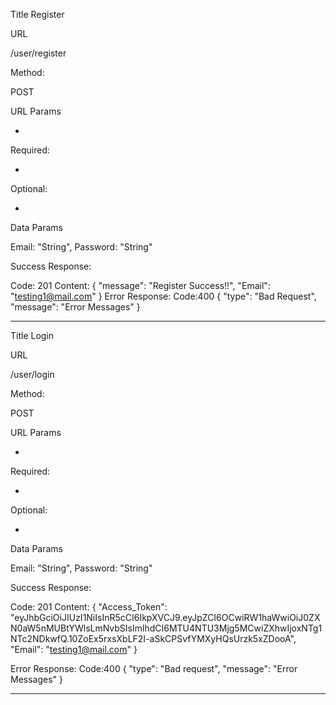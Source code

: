 Title
Register

URL

/user/register

Method:

POST

URL Params

-

Required:

-

Optional:

-

Data Params

Email: "String",
Password: "String"

Success Response:

Code: 201
Content: 
{
    "message": "Register Success!!",
    "Email": "testing1@mail.com"
}
Error Response:
Code:400
{
    "type": "Bad Request",
    "message": "Error Messages"
}

_____________________________________________________________________
Title
Login

URL

/user/login

Method:

POST

URL Params

-

Required:

-

Optional:

-

Data Params

Email: "String",
Password: "String"

Success Response:

Code: 201
Content: 
{
    "Access_Token": "eyJhbGciOiJIUzI1NiIsInR5cCI6IkpXVCJ9.eyJpZCI6OCwiRW1haWwiOiJ0ZXN0aW5nMUBtYWlsLmNvbSIsImlhdCI6MTU4NTU3Mjg5MCwiZXhwIjoxNTg1NTc2NDkwfQ.10ZoEx5rxsXbLF2I-aSkCPSvfYMXyHQsUrzk5xZDooA",
    "Email": "testing1@mail.com"
}

Error Response:
Code:400
{
    "type": "Bad request",
    "message": "Error Messages"
}


_____________________________________________________________________

